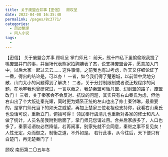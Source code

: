 ```yaml
---
title: 关于废盟合并事【密信】  顾叹呈
date: 2022-04-08 16:35:48
permalink: /pages/8c3771/
categories:
  - 周边整理
  - 同人小说
tags:
  - 
---
```

【密信】 关于废盟合并事 顾叹呈
掌门师兄：
前天，熊十四私下里偷偷跟我提了嘴废盟并门的事，并当场代表熊家拍胸脯表了态，说支持废盟合并，愿意加入门中，以后大家一起过云云……
这件事情，之前我也有过考虑，昨天又仔细论证了一番，得出的结论是，可以办！
一者，如今我们得了楚恩城，以前盟中灵地分散、山门太小的问题得到了解决！
二者，关于分封制限制或者说正规程序的问题，在地牢我也曾研究过，一言以蔽之，我楚秦盟可循丹盟、幻剑盟的路子，废盟改门！
三者，关于秦家会不会反对、抗议的问题，其实只有右山秦氏为虑，但他右山出了个大叛徒秦光耀，同时更为嫡系正统的左山也出了修士秦钟琳，最重要的，是掌门师兄当下的如天之威望，再加上楚家三位老祖也支持你，我看右山秦氏也没话可说，重新立门，俯拾可得！
领民奉行虞清儿也重新对各家的修士和凡人做了统计，人员名册我附到后面了，掌门师兄您请过目。合并后家族多了，人口也多了，秦家话语权必然降低，若再闹事，别家先就不会同意，秦继之事不复见矣！
人性无定，众而御之，制衡之道，不外如是。
若行此事，从今往后，天下便只有白楚门，再无楚秦门了！

顾叹 南历第二〇五年冬